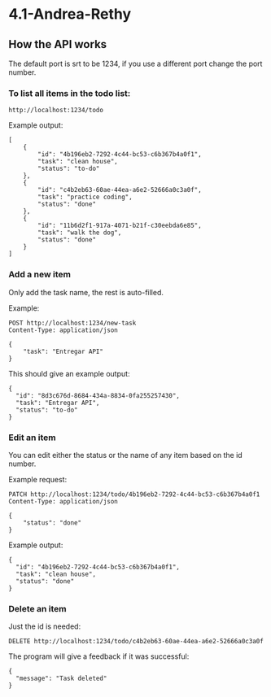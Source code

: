 # 4.1-Andrea-Rethy

## How the API works

The default port is srt to be 1234, if you use a different port change the port number.

### To list all items in the todo list:

```
http://localhost:1234/todo
```

Example output:

```
[
    {
        "id": "4b196eb2-7292-4c44-bc53-c6b367b4a0f1",
        "task": "clean house",
        "status": "to-do"
    },
    {
        "id": "c4b2eb63-60ae-44ea-a6e2-52666a0c3a0f",
        "task": "practice coding",
        "status": "done"
    },
    {
        "id": "11b6d2f1-917a-4071-b21f-c30eebda6e85",
        "task": "walk the dog",
        "status": "done"
    }
]
```



### Add a new item

Only add the task name, the rest is auto-filled.

Example: 

```
POST http://localhost:1234/new-task
Content-Type: application/json

{
    "task": "Entregar API"
}
```


This should give an example output:

```
{
  "id": "8d3c676d-8684-434a-8834-0fa255257430",
  "task": "Entregar API",
  "status": "to-do"
}
```


### Edit an item

You can edit either the status or the name of any item based on the id number.

Example request:

```
PATCH http://localhost:1234/todo/4b196eb2-7292-4c44-bc53-c6b367b4a0f1
Content-Type: application/json

{
    "status": "done"
}
```


Example output:

```
{
  "id": "4b196eb2-7292-4c44-bc53-c6b367b4a0f1",
  "task": "clean house",
  "status": "done"
}
```



### Delete an item

Just the id is needed:

```
DELETE http://localhost:1234/todo/c4b2eb63-60ae-44ea-a6e2-52666a0c3a0f
```

The program will give a feedback if it was successful:

```
{
  "message": "Task deleted"
}
```
